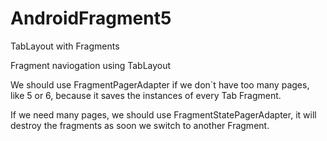 # AndroidFragment5
TabLayout with Fragments


Fragment naviogation using TabLayout


We should use FragmentPagerAdapter if we don`t have too many pages, like 5 or 6, because it saves the instances of every Tab Fragment.


If we need many pages, we should use FragmentStatePagerAdapter, it will destroy the fragments as soon we switch to another Fragment.
